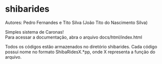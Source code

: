 # shibarides

Autores: Pedro Fernandes e Tito Silva (João Tito do Nascimento Silva)

Simples sistema de Caronas!  
Para acessar a documentação, abra o arquivo docs/html/index.html  

Todos os códigos estão armazenados no diretório shibarides. 
Cada código possui nome no formato ShibaRidesX.*pp, onde X representa a função
do arquivo.